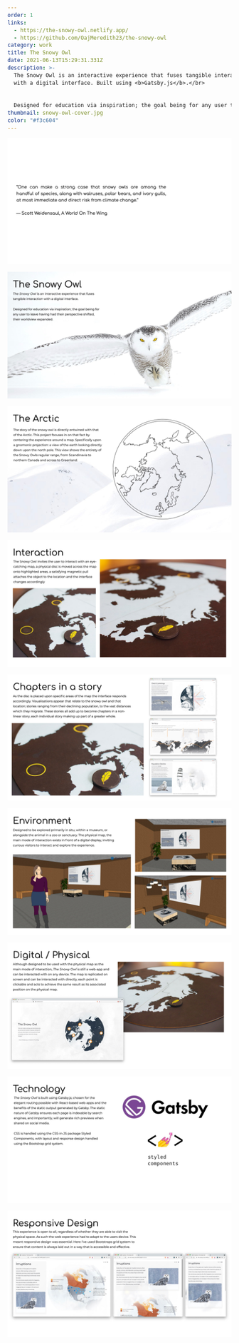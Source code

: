 ```yaml
---
order: 1
links:
  - https://the-snowy-owl.netlify.app/
  - https://github.com/OajMeredith23/the-snowy-owl
category: work
title: The Snowy Owl
date: 2021-06-13T15:29:31.331Z
description: >-
  The Snowy Owl is an interactive experience that fuses tangible interaction
  with a digital interface. Built using <b>Gatsby.js</b>.</br>


  Designed for education via inspiration; the goal being for any user to leave having had their perspective shifted, their worldview expanded.
thumbnail: snowy-owl-cover.jpg
color: "#f3c604"
---
```

![“One can make a strong case that snowy owls are among the handful of species, along with walruses, polar bears, and ivory gulls, at most immediate and direct risk from climate change.”  — Scott Weidensaul, A World On The Wing](the-snowy-owl-slides.001.jpg)

![The Snowy Owl is an interactive experience that fuses tangible interaction with a digital interface.  Designed for education via inspiration; the goal being for any user to leave having had their perspective shifted, their worldview expanded.](the-snowy-owl-slides.002.jpg)

![The story of the snowy owl is directly entwined with that of the Arctic. This project focuses in on that fact by centering the experience around a map. Specifically upon a gnomonic projection: a view of the earth looking directly down upon the north pole. This view shows the entirety of the Snowy Owls regular range, from Scandinavia to northern Canada and across to Greenland.](the-snowy-owl-slides.003.jpg)

![The Snowy Owl invites the user to interact with an eye-catching map, a physical disc is moved across the map onto highlighted areas, a satisfying magnetic pull attaches the object to the location and the interface changes accordingly ](the-snowy-owl-slides.004.jpg)

![As the disc is placed upon specific areas of the map the interface responds accordingly. Visualisations appear that relate to the snowy owl and that location; stories ranging from their declining population, to the vast distances which they migrate. These stories all add up to become chapters in a non-linear story, each individual story making up part of a greater whole.](the-snowy-owl-slides.005.jpg)

![Designed to be explored primarily in situ, within a museum, or alongside the animal in a zoo or sanctuary. The physical map, the main mode of interaction exists in front of a digital display, inviting curious visitors to interact and explore the experience.](the-snowy-owl-slides.006.jpg)

![Although designed to be used with the physical map as the main mode of interaction, The Snowy Owl is still a web-app and can be interacted with on any device. The map is replicated on screen and can be interacted with directly, each point is clickable and acts to achieve the same result as its associated position on the physical map.](the-snowy-owl-slides.007.jpg)

![The Snowy Owl is built using Gatsby.js; chosen for the elegant routing possible with React based web apps and the benefits of the static output generated by Gatsby. The static nature of Gatsby ensures each page is indexable by search engines, and importantly will generated rich previews when shared on social media.  CSS is handled using the CSS-in-JS package Styled Components, with layout and response design handled using the Bootstrap grid system.](slide-8.jpg)

![This experience is open to all, regardless of whether they are able to visit the physical space. As such the web experience had to adapt to the users device. This meant responsive design was essential. Here I’ve used Bootstraps grid system to ensure that content is always laid out in a way that is accessible and effective.](the-snowy-owl-slides.009.jpg)